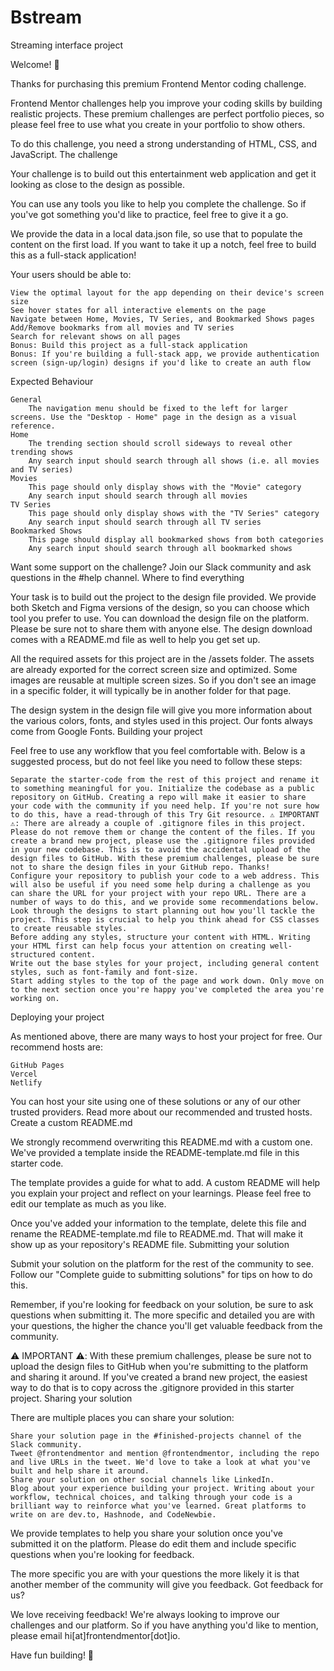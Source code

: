 # Bstream
Streaming interface project


Welcome! 👋

Thanks for purchasing this premium Frontend Mentor coding challenge.

Frontend Mentor challenges help you improve your coding skills by building realistic projects. These premium challenges are perfect portfolio pieces, so please feel free to use what you create in your portfolio to show others.

To do this challenge, you need a strong understanding of HTML, CSS, and JavaScript.
The challenge

Your challenge is to build out this entertainment web application and get it looking as close to the design as possible.

You can use any tools you like to help you complete the challenge. So if you've got something you'd like to practice, feel free to give it a go.

We provide the data in a local data.json file, so use that to populate the content on the first load. If you want to take it up a notch, feel free to build this as a full-stack application!

Your users should be able to:

    View the optimal layout for the app depending on their device's screen size
    See hover states for all interactive elements on the page
    Navigate between Home, Movies, TV Series, and Bookmarked Shows pages
    Add/Remove bookmarks from all movies and TV series
    Search for relevant shows on all pages
    Bonus: Build this project as a full-stack application
    Bonus: If you're building a full-stack app, we provide authentication screen (sign-up/login) designs if you'd like to create an auth flow

Expected Behaviour

    General
        The navigation menu should be fixed to the left for larger screens. Use the "Desktop - Home" page in the design as a visual reference.
    Home
        The trending section should scroll sideways to reveal other trending shows
        Any search input should search through all shows (i.e. all movies and TV series)
    Movies
        This page should only display shows with the "Movie" category
        Any search input should search through all movies
    TV Series
        This page should only display shows with the "TV Series" category
        Any search input should search through all TV series
    Bookmarked Shows
        This page should display all bookmarked shows from both categories
        Any search input should search through all bookmarked shows

Want some support on the challenge? Join our Slack community and ask questions in the #help channel.
Where to find everything

Your task is to build out the project to the design file provided. We provide both Sketch and Figma versions of the design, so you can choose which tool you prefer to use. You can download the design file on the platform. Please be sure not to share them with anyone else. The design download comes with a README.md file as well to help you get set up.

All the required assets for this project are in the /assets folder. The assets are already exported for the correct screen size and optimized. Some images are reusable at multiple screen sizes. So if you don't see an image in a specific folder, it will typically be in another folder for that page.

The design system in the design file will give you more information about the various colors, fonts, and styles used in this project. Our fonts always come from Google Fonts.
Building your project

Feel free to use any workflow that you feel comfortable with. Below is a suggested process, but do not feel like you need to follow these steps:

    Separate the starter-code from the rest of this project and rename it to something meaningful for you. Initialize the codebase as a public repository on GitHub. Creating a repo will make it easier to share your code with the community if you need help. If you're not sure how to do this, have a read-through of this Try Git resource. ⚠️ IMPORTANT ⚠️: There are already a couple of .gitignore files in this project. Please do not remove them or change the content of the files. If you create a brand new project, please use the .gitignore files provided in your new codebase. This is to avoid the accidental upload of the design files to GitHub. With these premium challenges, please be sure not to share the design files in your GitHub repo. Thanks!
    Configure your repository to publish your code to a web address. This will also be useful if you need some help during a challenge as you can share the URL for your project with your repo URL. There are a number of ways to do this, and we provide some recommendations below.
    Look through the designs to start planning out how you'll tackle the project. This step is crucial to help you think ahead for CSS classes to create reusable styles.
    Before adding any styles, structure your content with HTML. Writing your HTML first can help focus your attention on creating well-structured content.
    Write out the base styles for your project, including general content styles, such as font-family and font-size.
    Start adding styles to the top of the page and work down. Only move on to the next section once you're happy you've completed the area you're working on.

Deploying your project

As mentioned above, there are many ways to host your project for free. Our recommend hosts are:

    GitHub Pages
    Vercel
    Netlify

You can host your site using one of these solutions or any of our other trusted providers. Read more about our recommended and trusted hosts.
Create a custom README.md

We strongly recommend overwriting this README.md with a custom one. We've provided a template inside the README-template.md file in this starter code.

The template provides a guide for what to add. A custom README will help you explain your project and reflect on your learnings. Please feel free to edit our template as much as you like.

Once you've added your information to the template, delete this file and rename the README-template.md file to README.md. That will make it show up as your repository's README file.
Submitting your solution

Submit your solution on the platform for the rest of the community to see. Follow our "Complete guide to submitting solutions" for tips on how to do this.

Remember, if you're looking for feedback on your solution, be sure to ask questions when submitting it. The more specific and detailed you are with your questions, the higher the chance you'll get valuable feedback from the community.

⚠️ IMPORTANT ⚠️: With these premium challenges, please be sure not to upload the design files to GitHub when you're submitting to the platform and sharing it around. If you've created a brand new project, the easiest way to do that is to copy across the .gitignore provided in this starter project.
Sharing your solution

There are multiple places you can share your solution:

    Share your solution page in the #finished-projects channel of the Slack community.
    Tweet @frontendmentor and mention @frontendmentor, including the repo and live URLs in the tweet. We'd love to take a look at what you've built and help share it around.
    Share your solution on other social channels like LinkedIn.
    Blog about your experience building your project. Writing about your workflow, technical choices, and talking through your code is a brilliant way to reinforce what you've learned. Great platforms to write on are dev.to, Hashnode, and CodeNewbie.

We provide templates to help you share your solution once you've submitted it on the platform. Please do edit them and include specific questions when you're looking for feedback.

The more specific you are with your questions the more likely it is that another member of the community will give you feedback.
Got feedback for us?

We love receiving feedback! We're always looking to improve our challenges and our platform. So if you have anything you'd like to mention, please email hi[at]frontendmentor[dot]io.

Have fun building! 🚀
